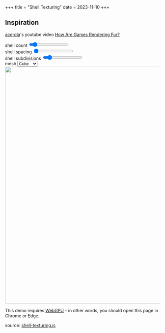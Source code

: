 +++
title = "Shell Texturing"
date = 2023-11-10
+++

## Inspiration

[acerola](https://www.youtube.com/@Acerola_t)'s youtube video [How Are Games Rendering Fur?](https://www.youtube.com/watch?v=9dr-tRQzij4)

<section id="shell-texturing-content" class="has-webgpu">
  <section class="controls">
    <div class="shellCount-control control">
      shell count <input type="range" min="16" max="512" value="64" />
      <output></output>
    </div>
    <div class="shellSpacing-control control">
      shell spacing <input type="range" min="0.001" max="1.0" value="0.004" step="0.001" />
      <output></output>
    </div>
    <div class="shellSubdivisions-control control">
      shell subdivisions <input type="range" min="2" max="1024" value="128" step="1" />
      <output></output>
    </div>
    <div class="mesh-control control">
      mesh
      <select>
        <option value="plane" selected>Plane</option>
        <option value="cube" selected>Cube</option>
        <option value="sphere">Sphere</option>
      </select>
    </div>
  </section>
  <section class="center-align">
    <canvas width="1024" height="1024"></canvas>
    <section class="center-align webgpu-missing error-border">
      <img src="/img/webgpu-responsive.svg" width="768" height="768" />
      <p class="error">
        This demo requires <a href="https://en.wikipedia.org/wiki/WebGPU">WebGPU</a> - in other words, you should open this page in Chrome or Edge.
      <p>
    </section>
  </section>
  <script src="shell-texturing.js" type="module"></script>
  <p>
    source: <a href="shell-texturing.js" target="_blank">shell-texturing.js</a>
  </p>

</section>